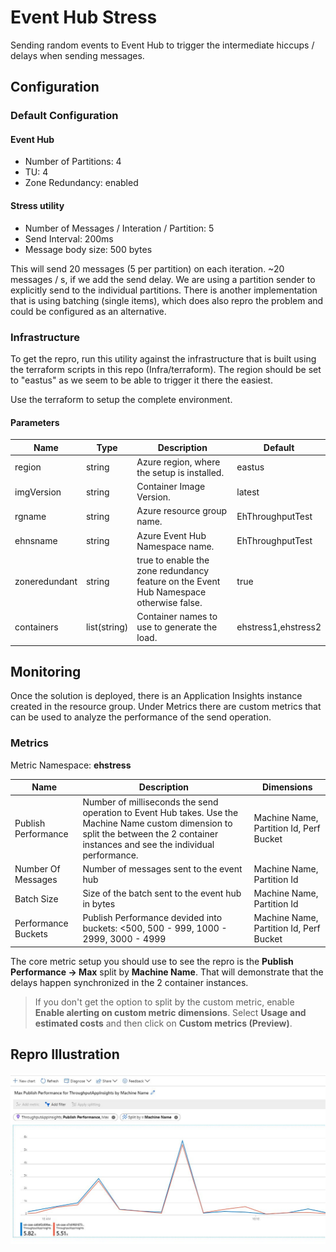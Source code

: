 ﻿# Event Hub Stress

Sending random events to Event Hub to trigger the intermediate hiccups / delays when sending messages.

## Configuration

### Default Configuration

#### Event Hub

- Number of Partitions: 4
- TU: 4
- Zone Redundancy: enabled

#### Stress utility

- Number of Messages / Interation / Partition: 5
- Send Interval: 200ms
- Message body size: 500 bytes

This will send 20 messages (5 per partition) on each iteration. ~20 messages / s, if we add the send delay. We are using a partition sender to explicitly send to the individual partitions. There is another implementation that is using batching (single items), which does also repro the problem and could be configured as an alternative.

### Infrastructure

To get the repro, run this utility against the infrastructure that is built using the terraform scripts in this repo (Infra/terraform). The region should be set to "eastus" as we seem to be able to trigger it there the easiest.

Use the terraform to setup the complete environment.

#### Parameters

|Name|Type|Description|Default|
|----|----|-----------|-------|
|region|string|Azure region, where the setup is installed.|eastus|
|imgVersion|string|Container Image Version.|latest|
|rgname|string|Azure resource group name.|EhThroughputTest|
|ehnsname|string|Azure Event Hub Namespace name.|EhThroughputTest|
|zoneredundant|string|true to enable the zone redundancy feature on the Event Hub Namespace otherwise false.|true|
|containers|list(string)|Container names to use to generate the load.|ehstress1,ehstress2|

## Monitoring

Once the solution is deployed, there is an Application Insights instance created in the resource group. Under Metrics there are custom metrics that can be used to analyze the performance of the send operation.

### Metrics

Metric Namespace: **ehstress**

|Name|Description|Dimensions|
|----|-----------|----------|
|Publish Performance|Number of milliseconds the send operation to Event Hub takes. Use the Machine Name custom dimension to split the between the 2 container instances and see the individual performance.|Machine Name, Partition Id, Perf Bucket|
|Number Of Messages|Number of messages sent to the event hub|Machine Name, Partition Id|
|Batch Size|Size of the batch sent to the event hub in bytes|Machine Name, Partition Id|
|Performance Buckets|Publish Performance devided into buckets: <500, 500 - 999, 1000 - 2999, 3000 - 4999|Machine Name, Partition Id, Perf Bucket|

The core metric setup you should use to see the repro is the **Publish Performance -> Max** split by **Machine Name**. That will demonstrate that the delays happen synchronized in the 2 container instances.

>If you don't get the option to split by the custom metric, enable **Enable alerting on custom metric dimensions**. Select **Usage and estimated costs** and then click on **Custom metrics (Preview)**.

## Repro Illustration
![Send delay illustration](./images/chart_send_delay_illustration.jpg)